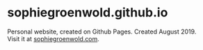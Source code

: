 # sophiegroenwold.github.io
Personal website, created on Github Pages. Created August 2019.
<br>Visit it at [sophiegroenwold.com](http://sophiegroenwold.com).
